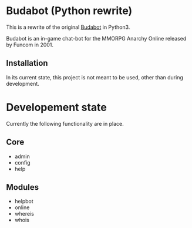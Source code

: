 # Budabot (Python rewrite)

This is a rewrite of the original [Budabot](https://github.com/Budabot/Budabot) in Python3.  

Budabot is an in-game chat-bot for the MMORPG Anarchy Online released by Funcom in 2001.  

## Installation
In its current state, this project is not meant to be used, other than during development.  

# Developement state  
Currently the following functionality are in place.  

## Core  
- admin  
- config  
- help  

## Modules
- helpbot  
- online  
- whereis  
- whois  